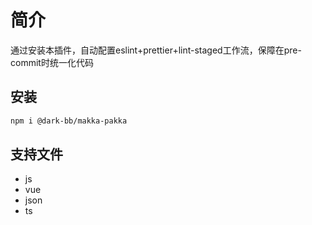 # 简介
通过安装本插件，自动配置eslint+prettier+lint-staged工作流，保障在pre-commit时统一化代码

## 安装
```bash
npm i @dark-bb/makka-pakka
```

## 支持文件
- js
- vue
- json
- ts